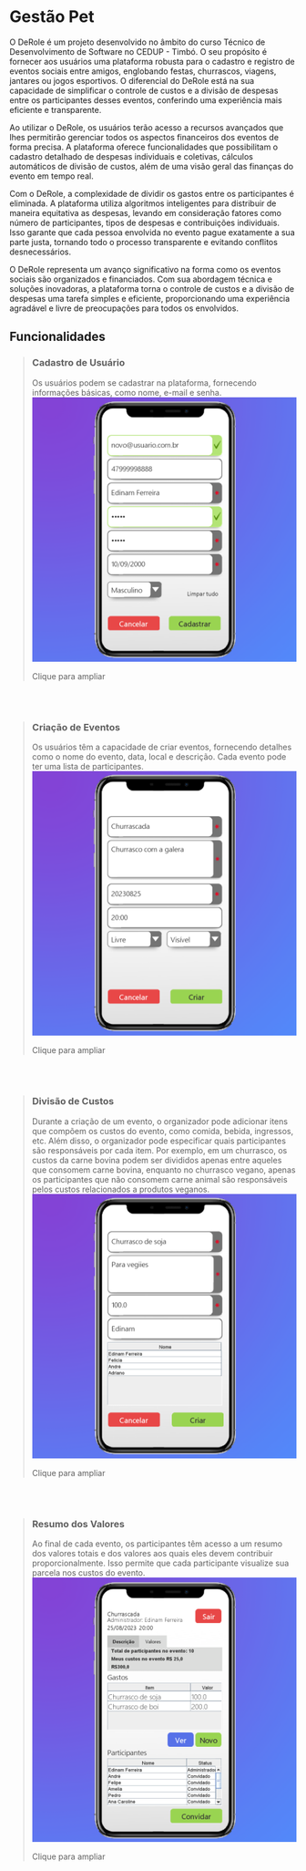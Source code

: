 # Gestão Pet
O DeRole é um projeto desenvolvido no âmbito do curso Técnico de Desenvolvimento de Software no CEDUP - Timbó. O seu propósito é fornecer aos usuários uma plataforma robusta para o cadastro e registro de eventos sociais entre amigos, englobando festas, churrascos, viagens, jantares ou jogos esportivos. O diferencial do DeRole está na sua capacidade de simplificar o controle de custos e a divisão de despesas entre os participantes desses eventos, conferindo uma experiência mais eficiente e transparente.

Ao utilizar o DeRole, os usuários terão acesso a recursos avançados que lhes permitirão gerenciar todos os aspectos financeiros dos eventos de forma precisa. A plataforma oferece funcionalidades que possibilitam o cadastro detalhado de despesas individuais e coletivas, cálculos automáticos de divisão de custos, além de uma visão geral das finanças do evento em tempo real.

Com o DeRole, a complexidade de dividir os gastos entre os participantes é eliminada. A plataforma utiliza algoritmos inteligentes para distribuir de maneira equitativa as despesas, levando em consideração fatores como número de participantes, tipos de despesas e contribuições individuais. Isso garante que cada pessoa envolvida no evento pague exatamente a sua parte justa, tornando todo o processo transparente e evitando conflitos desnecessários.

O DeRole representa um avanço significativo na forma como os eventos sociais são organizados e financiados. Com sua abordagem técnica e soluções inovadoras, a plataforma torna o controle de custos e a divisão de despesas uma tarefa simples e eficiente, proporcionando uma experiência agradável e livre de preocupações para todos os envolvidos.

## Funcionalidades
> ### Cadastro de Usuário
> Os usuários podem se cadastrar na plataforma, fornecendo informações básicas, como nome, e-mail e senha. </br>
> <img src="https://github.com/mikkenienow/derole/blob/main/imgs/03.png" width="500px" title="">
> <p align="left"> Clique para ampliar<p>
</br>
</br>

> ### Criação de Eventos
> Os usuários têm a capacidade de criar eventos, fornecendo detalhes como o nome do evento, data, local e descrição. Cada evento pode ter uma lista de participantes. </br>
> <img src="https://github.com/mikkenienow/derole/blob/main/imgs/05.png" width="500px" title="">
> <p align="left"> Clique para ampliar<p>
</br>
</br>

> ### Divisão de Custos
> Durante a criação de um evento, o organizador pode adicionar itens que compõem os custos do evento, como comida, bebida, ingressos, etc. Além disso, o organizador pode especificar quais participantes são responsáveis por cada item. Por exemplo, em um churrasco, os custos da carne bovina podem ser divididos apenas entre aqueles que consomem carne bovina, enquanto no churrasco vegano, apenas os participantes que não consomem carne animal são responsáveis pelos custos relacionados a produtos veganos. </br>
> <img src="https://github.com/mikkenienow/derole/blob/main/imgs/08.png" width="500px" title="">
> <p align="left"> Clique para ampliar<p>
</br>
</br>

> ### Resumo dos Valores
> Ao final de cada evento, os participantes têm acesso a um resumo dos valores totais e dos valores aos quais eles devem contribuir proporcionalmente. Isso permite que cada participante visualize sua parcela nos custos do evento. </br>
> <img src="https://github.com/mikkenienow/derole/blob/main/imgs/10.png" width="500px" title="">
> <p align="left"> Clique para ampliar<p>
</br>
</br>
